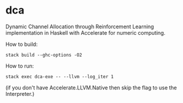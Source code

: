 # dca
Dynamic Channel Allocation through Reinforcement Learning
implementation in Haskell with Accelerate for numeric computing.

How to build:
```
stack build --ghc-options -O2
```

How to run:
```
stack exec dca-exe -- --llvm --log_iter 1
```
(if you don't have Accelerate.LLVM.Native then skip the flag to use the Interpreter.)
